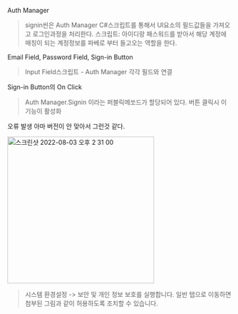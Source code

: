 Auth Manager 
>signin씬은 Auth Manager C#스크립트를 통해서 UI요소의 필드값들을 가져오고 로그인과정을 처리한다.
>스크립트: 아이디랑 패스워드를 받아서 해당 계정에 매칭이 되는 계정정보를 파베로 부터 들고오는 역할을 한다.

Email Field, Password Field, Sign-in Button 
>Input Field스크립트 - Auth Manager 각각 필드와 연결

Sign-in Button의 On Click
>Auth Manager.Signin 이라는 퍼블릭메쏘드가 할당되어 있다. 버튼 클릭시 이 기능이 활성화

오류 발생
아마 버전이 안 맞아서 그런것 같다.

<img width="329" alt="스크린샷 2022-08-03 오후 2 31 00" src="https://user-images.githubusercontent.com/103713510/182531601-775e9a68-4574-4bc4-9bc7-3cede01554fa.png">

> 시스템 환경설정 -> 보안 및 개인 정보 보호를 실행합니다.
일반 탭으로 이동하면 첨부된 그림과 같이 허용하도록 조치할 수 있습니다.
